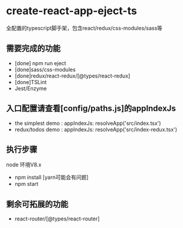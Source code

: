 # create-react-app-eject-ts
全配置的typescript脚手架，包含react/redux/css-modules/sass等


## 需要完成的功能
- [done] npm run eject
- [done]sass/css-modules
- [done]redux/react-redux/[@types/react-redux]
- [done]TSLint
- Jest/Enzyme


## 入口配置请查看[config/paths.js]的appIndexJs
- the simplest demo : appIndexJs: resolveApp('src/index.tsx')
- redux/todos demo : appIndexJs: resolveApp('src/index-redux.tsx')

## 执行步骤
node 环境V8.x
- npm install [yarn可能会有问题]
- npm start


## 剩余可拓展的功能
- react-router/[@types/react-router]